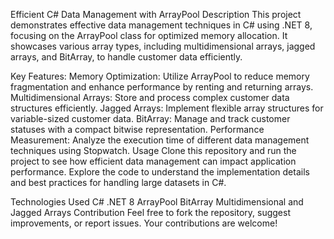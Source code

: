 Efficient C# Data Management with ArrayPool
Description
This project demonstrates effective data management techniques in C# using .NET 8, focusing on the ArrayPool<T> class for optimized memory allocation. It showcases various array types, including multidimensional arrays, jagged arrays, and BitArray, to handle customer data efficiently.

Key Features:
Memory Optimization: Utilize ArrayPool<T> to reduce memory fragmentation and enhance performance by renting and returning arrays.
Multidimensional Arrays: Store and process complex customer data structures efficiently.
Jagged Arrays: Implement flexible array structures for variable-sized customer data.
BitArray: Manage and track customer statuses with a compact bitwise representation.
Performance Measurement: Analyze the execution time of different data management techniques using Stopwatch.
Usage
Clone this repository and run the project to see how efficient data management can impact application performance. Explore the code to understand the implementation details and best practices for handling large datasets in C#.

Technologies Used
C#
.NET 8
ArrayPool
BitArray
Multidimensional and Jagged Arrays
Contribution
Feel free to fork the repository, suggest improvements, or report issues. Your contributions are welcome!
